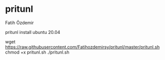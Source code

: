 # pritunl
Fatih Özdemir

pritunl install ubuntu 20.04

wget https://raw.githubusercontent.com/Fatihozdemirsy/pritunl/master/pritunl.sh
chmod +x pritunl.sh
./pritunl.sh
